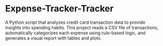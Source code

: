 # Expense-Tracker-Tracker
A Python script that analyzes credit card transaction data to provide insights into spending habits. This project reads a CSV file of transactions, automatically categorizes each expense using rule-based logic, and generates a visual report with tables and plots.
